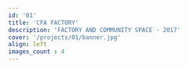 ```yaml
---
id: '01'
title: 'CFA FACTORY'
description: 'FACTORY AND COMMUNITY SPACE - 2017'
cover: '/projects/01/banner.jpg'
align: left
images_count : 4
---
```

